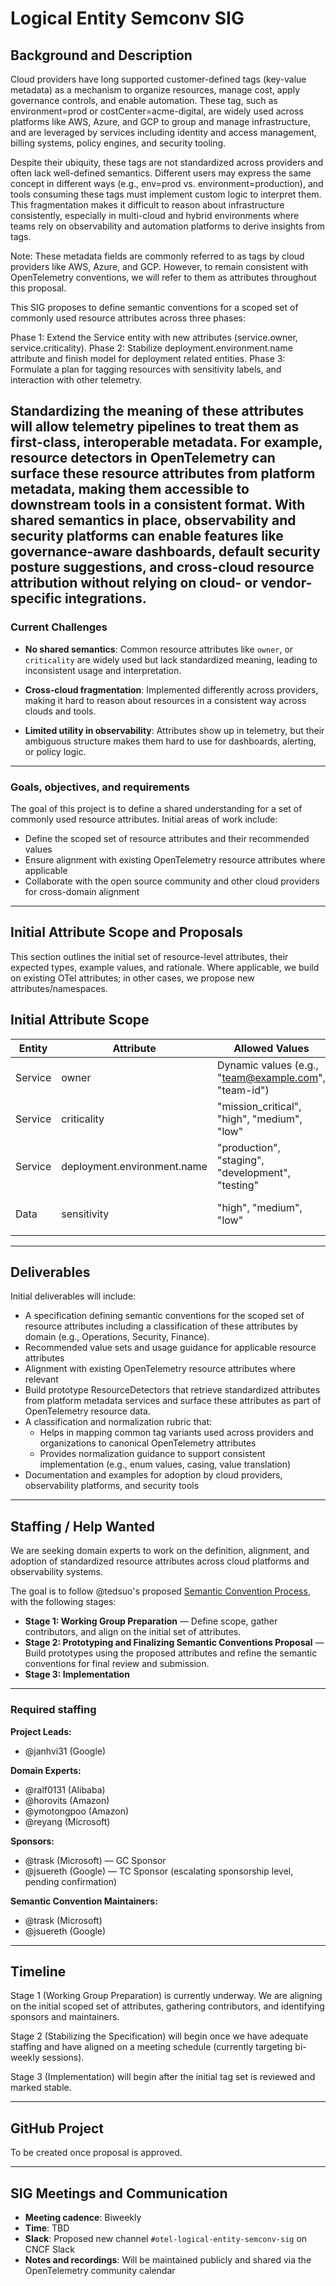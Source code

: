 # Logical Entity Semconv SIG

## Background and Description

Cloud providers have long supported customer-defined tags (key-value metadata) as a mechanism to organize resources, manage cost, apply governance controls, and enable automation. These tag, such as environment=prod or costCenter=acme-digital, are widely used across platforms like AWS, Azure, and GCP to group and manage infrastructure, and are leveraged by services including identity and access management, billing systems, policy engines, and security tooling.

Despite their ubiquity, these tags are not standardized across providers and often lack well-defined semantics. Different users may express the same concept in different ways (e.g., env=prod vs. environment=production), and tools consuming these tags must implement custom logic to interpret them. This fragmentation makes it difficult to reason about infrastructure consistently, especially in multi-cloud and hybrid environments where teams rely on observability and automation platforms to derive insights from tags. 

Note: These metadata fields are commonly referred to as tags by cloud providers like AWS, Azure, and GCP. However, to remain consistent with OpenTelemetry conventions, we will refer to them as attributes throughout this proposal.

This SIG proposes to define semantic conventions for a scoped set of commonly used resource attributes across three phases:

Phase 1: Extend the Service entity with new attributes (service.owner, service.criticality).
Phase 2: Stabilize deployment.environment.name attribute and finish model for deployment related entities.
Phase 3: Formulate a plan for tagging resources with sensitivity labels, and interaction with other telemetry.

Standardizing the meaning of these attributes will allow telemetry pipelines to treat them as first-class, interoperable metadata. For example, resource detectors in OpenTelemetry can surface these resource attributes from platform metadata, making them accessible to downstream tools in a consistent format. With shared semantics in place, observability and security platforms can enable features like governance-aware dashboards, default security posture suggestions, and cross-cloud resource attribution without relying on cloud- or vendor-specific integrations.
---

### Current Challenges

- **No shared semantics**: Common resource attributes like `owner`, or `criticality` are widely used but lack standardized meaning, leading to inconsistent usage and interpretation.

- **Cross-cloud fragmentation**: Implemented differently across providers, making it hard to reason about resources in a consistent way across clouds and tools.

- **Limited utility in observability**: Attributes show up in telemetry, but their ambiguous structure makes them hard to use for dashboards, alerting, or policy logic.

---

### Goals, objectives, and requirements

The goal of this project is to define a shared understanding for a set of commonly used resource attributes. Initial areas of work include:

* Define the scoped set of resource attributes and their recommended values
* Ensure alignment with existing OpenTelemetry resource attributes where applicable
* Collaborate with the open source community and other cloud providers for cross-domain alignment

---
## Initial Attribute Scope and Proposals
This section outlines the initial set of resource-level attributes, their expected types, example values, and rationale. Where applicable, we build on existing OTel attributes; in other cases, we propose new attributes/namespaces.

## Initial Attribute Scope

| Entity     | Attribute    | Allowed Values                                                            | OpenTelemetry Attribute       | Status                  |
|------------|-----------------------------|------------------------------------------------------------|-------------------------------|-------------------------|
| Service    | owner                       | Dynamic values (e.g., "team@example.com", "team-id")       | `service.owner`               | Proposed                |
| Service    | criticality                 | "mission_critical", "high", "medium", "low"                | `service.criticality`         | Proposed                |
| Service    | deployment.environment.name | "production", "staging", "development", "testing"          | `deployment.environment.name` | Existing (to stabilize) |
| Data       | sensitivity                 | "high", "medium", "low"                                    | `data.sensitivity`            | Proposed (new entity)   |
---  

## Deliverables
Initial deliverables will include:

* A specification defining semantic conventions for the scoped set of resource attributes including a classification of these attributes by domain (e.g., Operations, Security, Finance).  
* Recommended value sets and usage guidance for applicable resource attributes 
* Alignment with existing OpenTelemetry resource attributes where relevant
* Build prototype ResourceDetectors that retrieve standardized attributes from platform metadata services and surface these attributes as part of OpenTelemetry resource data.
* A classification and normalization rubric that: 
  - Helps in mapping common tag variants used across providers and organizations to canonical OpenTelemetry attributes  
  - Provides normalization guidance to support consistent implementation (e.g., enum values, casing, value translation)  
* Documentation and examples for adoption by cloud providers, observability platforms, and security tools

---
## Staffing / Help Wanted

We are seeking domain experts to work on the definition, alignment, and adoption of standardized resource attributes across cloud platforms and observability systems.

The goal is to follow @tedsuo's proposed [Semantic Convention Process](https://docs.google.com/document/d/1ghvajKaipiNZso3fDtyNxU7x1zx0_Eyd02OGpMGEpLE/edit#heading=h.xc2ft2cddhny), with the following stages:

- **Stage 1: Working Group Preparation** — Define scope, gather contributors, and align on the initial set of attributes.
- **Stage 2: Prototyping and Finalizing Semantic Conventions Proposal** — Build prototypes using the proposed attributes and refine the semantic conventions for final review and submission.
- **Stage 3: Implementation** 

---
### Required staffing

**Project Leads:**

- @janhvi31 (Google)

**Domain Experts:**

- @ralf0131 (Alibaba)  
- @horovits (Amazon)  
- @ymotongpoo (Amazon)  
- @reyang (Microsoft)

**Sponsors:**

- @trask (Microsoft) — GC Sponsor  
- @jsuereth (Google) — TC Sponsor (escalating sponsorship level, pending confirmation)

**Semantic Convention Maintainers:**

- @trask (Microsoft)  
- @jsuereth (Google)
 
---

## Timeline

Stage 1 (Working Group Preparation) is currently underway. We are aligning on the initial scoped set of attributes, gathering contributors, and identifying sponsors and maintainers.

Stage 2 (Stabilizing the Specification) will begin once we have adequate staffing and have aligned on a meeting schedule (currently targeting bi-weekly sessions). 

Stage 3 (Implementation) will begin after the initial tag set is reviewed and marked stable. 

---

## GitHub Project

To be created once proposal is approved.

---

## SIG Meetings and Communication

- **Meeting cadence**: Biweekly
- **Time**: TBD
- **Slack**: Proposed new channel `#otel-logical-entity-semconv-sig` on CNCF Slack
- **Notes and recordings**: Will be maintained publicly and shared via the OpenTelemetry community calendar

